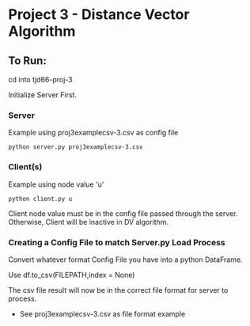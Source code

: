 # Project 3 - Distance Vector Algorithm

## To Run:
cd into tjd66-proj-3

Initialize Server First.

### Server
Example using proj3examplecsv-3.csv as config file 
```
python server.py proj3examplecsv-3.csv
```

### Client(s)
Example using node value 'u'
```
python client.py u
```

Client node value must be in the config file passed through the server. Otherwise, Client will be inactive in DV algorithm.

### Creating a Config File to match Server.py Load Process
Convert whatever format Config File you have into a python DataFrame.

Use df.to_csv(FILEPATH,index = None)

The csv file result will now be in the correct file format for server to process.
*  See proj3examplecsv-3.csv as file format example

